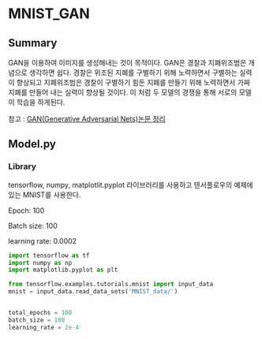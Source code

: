 # MNIST_GAN

## Summary

GAN을 이용하여 이미지를 생성해내는 것이 목적이다. GAN은 경찰과 지폐위조범은 개념으로 생각하면 쉽다. 경찰은 위조된 지폐를 구별하기 위해 노력하면서 구별하는 실력이 향상되고 지폐위조범은 경찰이 구별하기 힘든 지폐를 만들기 위해 노력하면서 가짜 지폐를 만들어 내는 실력이 향상될 것이다. 이 처럼 두 모델의 경쟁을 통해 서로의 모델이 학습을 하게된다.

참고 : [GAN(Generative Adversarial Nets)논문 정리](https://github.com/Yudonggeun/Paper-Summary-ENG/blob/master/Summaries/GAN(Generative-Adversarial-Nets).md)





## Model.py

### Library

tensorflow, numpy, matplotlit.pyplot 라이브러리를 사용하고 텐서플로우의 예제에 있는 MNIST를 사용한다.

Epoch: 100

Batch size: 100

learning rate: 0.0002

~~~python
import tensorflow as tf
import numpy as np
import matplotlib.pyplot as plt

from tensorflow.examples.tutorials.mnist import input_data
mnist = input_data.read_data_sets('MNIST_data/')


total_epochs = 100
batch_size = 100
learning_rate = 2e-4
~~~

